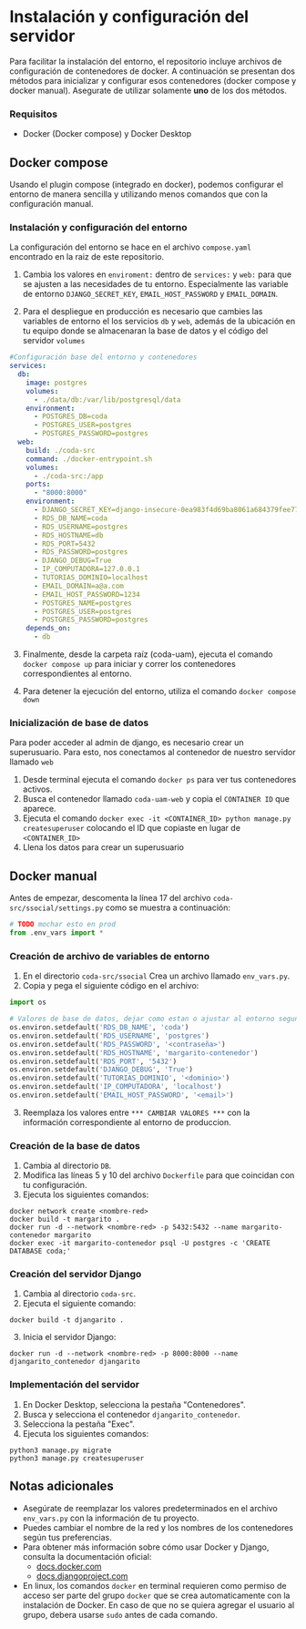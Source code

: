 # Instalación y configuración del servidor
Para facilitar la instalación del entorno, el repositorio incluye archivos de configuración de contenedores de docker. A continuación se presentan dos métodos para inicializar y configurar esos contenedores (docker compose y docker manual). Asegurate de utilizar solamente **uno** de los dos métodos.
### Requisitos

- Docker (Docker compose) y Docker Desktop 


## Docker compose
Usando el plugin compose (integrado en docker), podemos configurar el entorno de manera sencilla y utilizando menos comandos que con la configuración manual. 

### Instalación y configuración del entorno
La configuración del entorno se hace en el archivo `compose.yaml` encontrado en la raiz de este repositorio.

1. Cambia los valores en `enviroment:` dentro de `services:` y `web:` para que se ajusten a las necesidades de tu entorno. Especialmente las variable de entorno `DJANGO_SECRET_KEY`,  `EMAIL_HOST_PASSWORD` y `EMAIL_DOMAIN`.

2. Para el despliegue en producción es necesario que cambies las variables de entorno el los servicios `db` y `web`, además de la ubicación en tu equipo donde se almacenaran la base de datos y el código del servidor `volumes`
```yaml
#Configuración base del entorno y contenedores
services:
  db:
    image: postgres
    volumes:
      - ./data/db:/var/lib/postgresql/data
    environment:
      - POSTGRES_DB=coda
      - POSTGRES_USER=postgres
      - POSTGRES_PASSWORD=postgres
  web:
    build: ./coda-src
    command: ./docker-entrypoint.sh
    volumes:
      - ./coda-src:/app
    ports:
      - "8000:8000"
    environment:
      - DJANGO_SECRET_KEY=django-insecure-0ea983f4d69ba8061a684379fee776c5118e0a16aa305c153a
      - RDS_DB_NAME=coda
      - RDS_USERNAME=postgres
      - RDS_HOSTNAME=db
      - RDS_PORT=5432
      - RDS_PASSWORD=postgres
      - DJANGO_DEBUG=True
      - IP_COMPUTADORA=127.0.0.1
      - TUTORIAS_DOMINIO=localhost
      - EMAIL_DOMAIN=a@a.com
      - EMAIL_HOST_PASSWORD=1234
      - POSTGRES_NAME=postgres
      - POSTGRES_USER=postgres
      - POSTGRES_PASSWORD=postgres
    depends_on:
      - db
``` 
3. Finalmente, desde la carpeta raíz (coda-uam), ejecuta el comando `docker compose up` para iniciar y correr los contenedores correspondientes al entorno.

4. Para detener la ejecución del entorno, utiliza el comando `docker compose down`

### Inicialización de base de datos
Para poder acceder al admin de django, es necesario crear un superusuario. Para esto, nos conectamos al contenedor de nuestro servidor llamado `web` 

1. Desde terminal ejecuta el comando `docker ps` para ver tus contenedores activos.
2. Busca el contenedor llamado `coda-uam-web` y copia el `CONTAINER ID` que aparece.
3. Ejecuta el comando `docker exec -it <CONTAINER_ID> python manage.py createsuperuser` colocando el ID que copiaste en lugar de `<CONTAINER_ID>`
4. Llena los datos para crear un superusuario


## Docker manual
Antes de empezar, descomenta la línea 17 del archivo `coda-src/ssocial/settings.py` como se muestra a continuación:
```python
# TODO mochar esto en prod
from .env_vars import *
```

### Creación de archivo de variables de entorno

1. En el directorio `coda-src/ssocial` Crea un archivo llamado `env_vars.py`.
2. Copia y pega el siguiente código en el archivo:

```python
import os

# Valores de base de datos, dejar como estan o ajustar al entorno segun se requiera
os.environ.setdefault('RDS_DB_NAME', 'coda')
os.environ.setdefault('RDS_USERNAME', 'postgres')
os.environ.setdefault('RDS_PASSWORD', '<contraseña>')
os.environ.setdefault('RDS_HOSTNAME', 'margarito-contenedor')
os.environ.setdefault('RDS_PORT', '5432')
os.environ.setdefault('DJANGO_DEBUG', 'True')
os.environ.setdefault('TUTORIAS_DOMINIO', '<dominio>')
os.environ.setdefault('IP_COMPUTADORA', 'localhost')
os.environ.setdefault('EMAIL_HOST_PASSWORD', '<email>')
```
3. Reemplaza los valores entre `*** CAMBIAR VALORES ***` con la información correspondiente al entorno de produccion.


### Creación de la base de datos

1. Cambia al directorio `DB`.
2. Modifica las líneas 5 y 10 del archivo `Dockerfile` para que coincidan con tu configuración.
3. Ejecuta los siguientes comandos:

```
docker network create <nombre-red>
docker build -t margarito .
docker run -d --network <nombre-red> -p 5432:5432 --name margarito-contenedor margarito
docker exec -it margarito-contenedor psql -U postgres -c 'CREATE DATABASE coda;'
```

### Creación del servidor Django

1. Cambia al directorio `coda-src`.
2. Ejecuta el siguiente comando:

```
docker build -t djangarito .
```

3. Inicia el servidor Django:

```
docker run -d --network <nombre-red> -p 8000:8000 --name djangarito_contenedor djangarito
```

### Implementación del servidor

1. En Docker Desktop, selecciona la pestaña "Contenedores".
2. Busca y selecciona el contenedor `djangarito_contenedor`.
3. Selecciona la pestaña "Exec".
4. Ejecuta los siguientes comandos:

```
python3 manage.py migrate
python3 manage.py createsuperuser
```

## Notas adicionales

* Asegúrate de reemplazar los valores predeterminados en el archivo `env_vars.py` con la información de tu proyecto.
* Puedes cambiar el nombre de la red y los nombres de los contenedores según tus preferencias.
* Para obtener más información sobre cómo usar Docker y Django, consulta la documentación oficial:
    * [docs.docker.com](https://docs.docker.com/)
    * [docs.djangoproject.com](https://docs.djangoproject.com/en/4.2/)
* En linux, los comandos `docker` en terminal requieren como permiso de acceso ser parte del grupo `docker` que se crea automaticamente con la instalación de Docker. En caso de que no se quiera agregar el usuario al grupo, debera usarse `sudo` antes de cada comando.